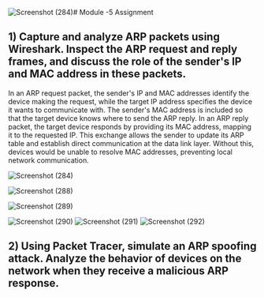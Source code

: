 ![Screenshot (284)](https://github.com/user-attachments/assets/a4ab1533-25ee-4c2f-bce0-bb2c39b0c36d)# Module -5 Assignment

## 1) Capture and analyze ARP packets using Wireshark. Inspect the ARP request and reply frames, and discuss the role of the sender's IP and MAC address in these packets. 

In an ARP request packet, the sender's IP and MAC addresses identify the device making the request, while the target IP address specifies the device it wants to communicate with. The sender's MAC address is included so that the target device knows where to send the ARP reply. In an ARP reply packet, the target device responds by providing its MAC address, mapping it to the requested IP. This exchange allows the sender to update its ARP table and establish direct communication at the data link layer. Without this, devices would be unable to resolve MAC addresses, preventing local network communication.

![Screenshot (284)](https://github.com/user-attachments/assets/81e3c3f4-c22d-4c71-8fe9-1d3df930e98f)

![Screenshot (288)](https://github.com/user-attachments/assets/f4f6c19c-2804-48cb-a325-7072811a090d)



![Screenshot (289)](https://github.com/user-attachments/assets/a857d157-6218-4ef3-b162-589e80665645)

![Screenshot (290)](https://github.com/user-attachments/assets/e3b3f741-b938-4cbc-9d60-a448a96010d0)
![Screenshot (291)](https://github.com/user-attachments/assets/265e8a4e-95ab-4f0a-8bf3-8501e432bcb1)
![Screenshot (292)](https://github.com/user-attachments/assets/ee0f197d-0783-427c-a6f7-13a0a469577a)


## 2) Using Packet Tracer, simulate an ARP spoofing attack. Analyze the behavior of devices on the network when they receive a malicious ARP response. 





